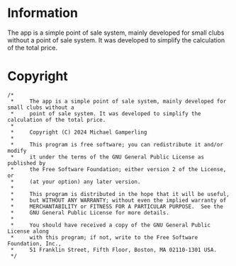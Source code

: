 # Information

The app is a simple point of sale system, mainly developed for small clubs without a point of sale system. It was developed to simplify the calculation of the total price.


# Copyright
```
/*
 *     The app is a simple point of sale system, mainly developed for small clubs without a
 *     point of sale system. It was developed to simplify the calculation of the total price.
 *
 *     Copyright (C) 2024 Michael Gamperling
 *
 *     This program is free software; you can redistribute it and/or modify
 *     it under the terms of the GNU General Public License as published by
 *     the Free Software Foundation; either version 2 of the License, or
 *     (at your option) any later version.
 *
 *     This program is distributed in the hope that it will be useful,
 *     but WITHOUT ANY WARRANTY; without even the implied warranty of
 *     MERCHANTABILITY or FITNESS FOR A PARTICULAR PURPOSE.  See the
 *     GNU General Public License for more details.
 *
 *     You should have received a copy of the GNU General Public License along
 *     with this program; if not, write to the Free Software Foundation, Inc.,
 *     51 Franklin Street, Fifth Floor, Boston, MA 02110-1301 USA.
 */
```
